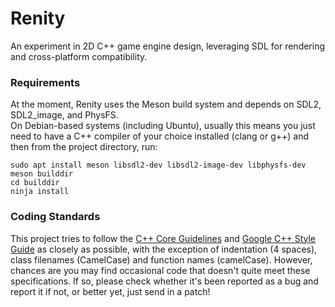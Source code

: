 # Renity

An experiment in 2D C++ game engine design, leveraging SDL for rendering and cross-platform compatibility.

### Requirements

At the moment, Renity uses the Meson build system and depends on SDL2, SDL2_image, and PhysFS.  
On Debian-based systems (including Ubuntu), usually this means you just need to have a C++ compiler of your choice installed (clang or g++) and then from the project directory, run:
```
sudo apt install meson libsdl2-dev libsdl2-image-dev libphysfs-dev
meson builddir
cd builddir
ninja install
```

### Coding Standards

This project tries to follow the [C++ Core Guidelines](https://isocpp.github.io/CppCoreGuidelines/CppCoreGuidelines) and [Google C++ Style Guide](https://google.github.io/styleguide/cppguide.html) as closely as possible, with the exception of indentation (4 spaces), class filenames (CamelCase) and function names (camelCase). However, chances are you may find occasional code that doesn't quite meet these specifications. If so, please check whether it's been reported as a bug and report it if not, or better yet, just send in a patch!
